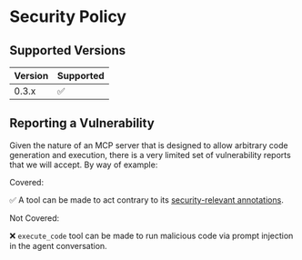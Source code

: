 # Security Policy

## Supported Versions

| Version | Supported          |
| ------- | ------------------ |
| 0.3.x   | :white_check_mark: |

## Reporting a Vulnerability

Given the nature of an MCP server that is designed to allow arbitrary code generation and execution, there is a very limited set of vulnerability reports that we will accept. By way of example:

Covered:

✅ A tool can be made to act contrary to its [security-relevant annotations](https://modelcontextprotocol.io/docs/concepts/tools#available-tool-annotations).

Not Covered:

❌ `execute_code` tool can be made to run malicious code via prompt injection in the agent conversation.